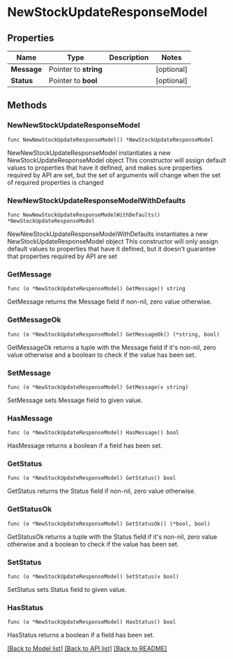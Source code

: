 # NewStockUpdateResponseModel

## Properties

Name | Type | Description | Notes
------------ | ------------- | ------------- | -------------
**Message** | Pointer to **string** |  | [optional] 
**Status** | Pointer to **bool** |  | [optional] 

## Methods

### NewNewStockUpdateResponseModel

`func NewNewStockUpdateResponseModel() *NewStockUpdateResponseModel`

NewNewStockUpdateResponseModel instantiates a new NewStockUpdateResponseModel object
This constructor will assign default values to properties that have it defined,
and makes sure properties required by API are set, but the set of arguments
will change when the set of required properties is changed

### NewNewStockUpdateResponseModelWithDefaults

`func NewNewStockUpdateResponseModelWithDefaults() *NewStockUpdateResponseModel`

NewNewStockUpdateResponseModelWithDefaults instantiates a new NewStockUpdateResponseModel object
This constructor will only assign default values to properties that have it defined,
but it doesn't guarantee that properties required by API are set

### GetMessage

`func (o *NewStockUpdateResponseModel) GetMessage() string`

GetMessage returns the Message field if non-nil, zero value otherwise.

### GetMessageOk

`func (o *NewStockUpdateResponseModel) GetMessageOk() (*string, bool)`

GetMessageOk returns a tuple with the Message field if it's non-nil, zero value otherwise
and a boolean to check if the value has been set.

### SetMessage

`func (o *NewStockUpdateResponseModel) SetMessage(v string)`

SetMessage sets Message field to given value.

### HasMessage

`func (o *NewStockUpdateResponseModel) HasMessage() bool`

HasMessage returns a boolean if a field has been set.

### GetStatus

`func (o *NewStockUpdateResponseModel) GetStatus() bool`

GetStatus returns the Status field if non-nil, zero value otherwise.

### GetStatusOk

`func (o *NewStockUpdateResponseModel) GetStatusOk() (*bool, bool)`

GetStatusOk returns a tuple with the Status field if it's non-nil, zero value otherwise
and a boolean to check if the value has been set.

### SetStatus

`func (o *NewStockUpdateResponseModel) SetStatus(v bool)`

SetStatus sets Status field to given value.

### HasStatus

`func (o *NewStockUpdateResponseModel) HasStatus() bool`

HasStatus returns a boolean if a field has been set.


[[Back to Model list]](../README.md#documentation-for-models) [[Back to API list]](../README.md#documentation-for-api-endpoints) [[Back to README]](../README.md)


